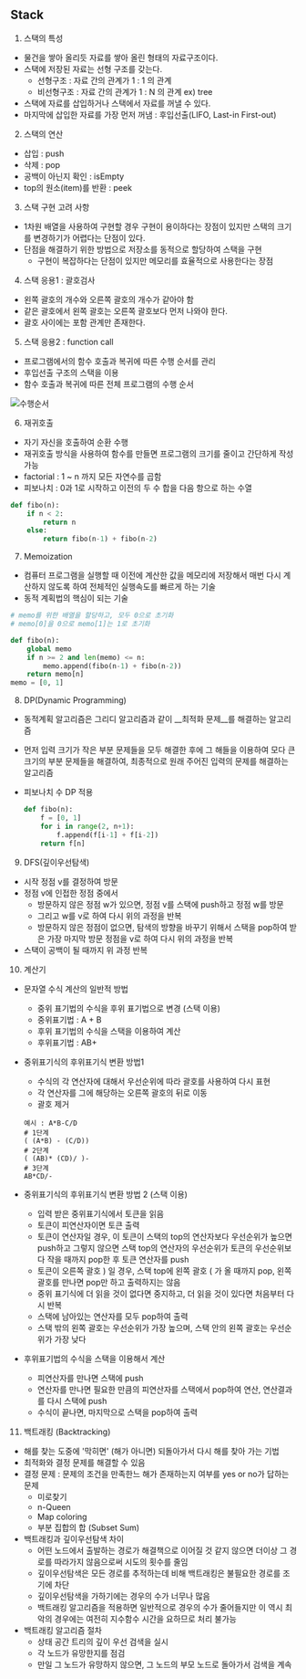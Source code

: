 ## Stack

1. 스택의 특성

- 물건을 쌓아 올리듯 자료를 쌓아 올린 형태의 자료구조이다.
- 스택에 저장된 자료는 선형 구조를 갖는다.
  - 선형구조 : 자료 간의 관계가 1 : 1 의 관계
  - 비선형구조 : 자료 간의 관계가 1 : N 의 관계 ex) tree
- 스택에 자료를 삽입하거나 스택에서 자료를 꺼낼 수 있다.
- 마지막에 삽입한 자료를 가장 먼저 꺼냄 : 후입선출(LIFO, Last-in First-out)

2. 스택의 연산

- 삽입 : push
- 삭제 : pop
- 공백이 아닌지 확인 : isEmpty
- top의 원소(item)를 반환 : peek

3. 스택 구현 고려 사항

- 1차원 배열을 사용하여 구현할 경우 구현이 용이하다는 장점이 있지만 스택의 크기를 변경하기가 어렵다는 단점이 있다.
- 단점을 해결하기 위한 방법으로 저장소를 동적으로 할당하여 스택을 구현
  - 구현이 복잡하다는 단점이 있지만 메모리를 효율적으로 사용한다는 장점

4. 스택 응용1 : 괄호검사

- 왼쪽 괄호의 개수와 오른쪽 괄호의 개수가 같아야 함
- 같은 괄호에서 왼쪽 괄호는 오른쪽 괄호보다 먼저 나와야 한다.
- 괄호 사이에는 포함 관계만 존재한다.

5. 스택 응용2 : function call

- 프로그램에서의 함수 호출과 복귀에 따른 수행 순서를 관리
- 후입선출 구조의 스택을 이용
- 함수 호출과 복귀에 따른 전체 프로그램의 수행 순서

![수행순서](https://user-images.githubusercontent.com/94509971/160234146-dfa1eb2a-5b51-43eb-bf42-da39e4551e88.PNG)

6. 재귀호출

- 자기 자신을 호출하여 순환 수행
- 재귀호출 방식을 사용하여 함수를 만들면 프로그램의 크기를 줄이고 간단하게 작성 가능
- factorial : 1 ~ n 까지 모든 자연수를 곱함
- 피보나치 : 0과 1로 시작하고 이전의 두 수 합을 다음 항으로 하는 수열

```python
def fibo(n):
    if n < 2:
        return n
    else:
        return fibo(n-1) + fibo(n-2)
```

7. Memoization

- 컴퓨터 프로그램을 실행할 때 이전에 계산한 값을 메모리에 저장해서 매번 다시 계산하지 않도록 하여 전체적인 실행속도를 빠르게 하는 기술
- 동적 계획법의 핵심이 되는 기술

```python
# memo를 위한 배열을 할당하고, 모두 0으로 초기화 
# memo[0]을 0으로 memo[1]는 1로 초기화

def fibo(n):
    global memo
    if n >= 2 and len(memo) <= n:
        memo.append(fibo(n-1) + fibo(n-2))
    return memo[n]
memo = [0, 1]
```

8. DP(Dynamic Programming)

- 동적계획 알고리즘은 그리디 알고리즘과 같이 __최적화 문제__를 해결하는 알고리즘

- 먼저 입력 크기가 작은 부분 문제들을 모두 해결한 후에 그 해들을 이용하여 모다 큰 크기의 부분 문제들을 해결하여, 최종적으로 원래 주어진 입력의 문제를 해결하는 알고리즘

- 피보나치 수 DP 적용

  ```PYTHON
  def fibo(n):
      f = [0, 1]
      for i in range(2, n+1):
          f.append(f[i-1] + f[i-2])
      return f[n]
  ```

9. DFS(깊이우선탐색)

- 시작 정점 v를 결정하여 방문
- 정점 v에 인접한 정점 중에서
  - 방문하지 않은 정점 w가 있으면, 정점 v를 스택에 push하고 정점 w를 방문
  - 그리고 w를 v로 하여 다시 위의 과정을 반복
  - 방문하지 않은 정점이 없으면, 탐색의 방향을 바꾸기 위해서 스택을 pop하여 받은 가장 마지막 방문 정점을 v로 하여 다시 위의 과정을 반복
- 스택이 공백이 될 때까지 위 과정 반복

10. 계산기

- 문자열 수식 계산의 일반적 방법

  - 중위 표기법의 수식을 후위 표기법으로 변경 (스택 이용)
  - 중위표기법 : A + B
  - 후위 표기법의 수식을 스택을 이용하여 계산
  - 후위표기법 : AB+

- 중위표기식의 후위표기식 변환 방법1

  - 수식의 각 연산자에 대해서 우선순위에 따라 괄호를 사용하여 다시 표현
  - 각 연산자를 그에 해당하는 오른쪽 괄호의 뒤로 이동
  - 괄호 제거

  ```
  예시 : A*B-C/D
  # 1단계
  ( (A*B) - (C/D))
  # 2단계
  ( (AB)* (CD)/ )-
  # 3단계
  AB*CD/-
  ```

- 중위표기식의 후위표기식 변환 방법 2 (스택 이용)

  - 입력 받은 중위표기식에서 토큰을 읽음
  - 토큰이 피연산자이면 토큰 출력
  - 토큰이 연산자일 경우, 
    이 토큰이 스택의 top의 연산자보다 우선순위가 높으면 push하고
    그렇지 않으면 스택 top의 연산자의 우선순위가 토큰의 우선순위보다 작을 때까지 pop한 후 토큰 연산자를  push
  - 토큰이 오른쪽 괄호 ) 일 경우,
    스택 top에 왼쪽 괄호 ( 가 올 때까지 pop, 왼쪽 괄호를 만나면 pop만 하고 출력하지는 않음
  - 중위 표기식에 더 읽을 것이 없다면 중지하고, 더 읽을 것이 있다면 처음부터 다시 반복
  - 스택에 남아있는 연산자를 모두 pop하여 출력
  - 스택 밖의 왼쪽 괄호는 우선순위가 가장 높으며, 스택 안의 왼쪽 괄호는 우선순위가 가장 낮다

- 후위표기법의 수식을 스택을 이용해서 계산

  - 피연산자를 만나면 스택에 push
  - 연산자를 만나면 필요한 만큼의 피연산자를 스택에서 pop하여 연산, 연산결과를 다시 스택에 push
  - 수식이 끝나면, 마지막으로 스택을 pop하여 출력

11. 백트래킹 (Backtracking)

- 해를 찾는 도중에 '막히면' (해가 아니면) 되돌아가서 다시 해를 찾아 가는 기법
- 최적화와 결정 문제를 해결할 수 있음
- 결정 문제 : 문제의 조건을 만족한느 해가 존재하는지 여부를 yes or no가 답하는 문제
  - 미로찾기
  - n-Queen
  - Map coloring
  - 부분 집합의 합 (Subset Sum)
- 백트래킹과 깊이우선탐색 차이
  - 어떤 노드에서 출발하는 경로가 해결책으로 이어질 것 같지 않으면 더이상 그 경로를 따라가지 않음으로써 시도의 횟수를 줄임
  - 깊이우선탐색은 모든 경로를 추적하는데 비해 백트래킹은 불필요한 경로를 조기에 차단
  - 깊이우선탐색을 가하기에는 경우의 수가 너무나 많음
  - 백트래킹 알고리즘을 적용하면 일반적으로 경우의 수가 줄어들지만 이 역시 최악의 경우에는 여전히 지수함수 시간을 요하므로 처리 불가능
- 백트래킹 알고리즘 절차
  - 상태 공간 트리의 깊이 우선 검색을 실시
  - 각 노드가 유망한지를 점검
  - 만일 그 노드가 유망하지 않으면, 그 노드의 부모 노드로 돌아가서 검색을 계속